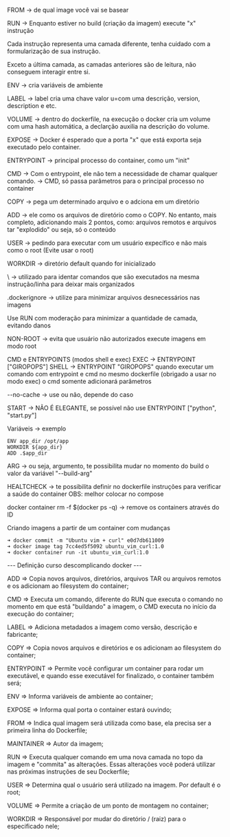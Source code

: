FROM -> de qual image você vai se basear

RUN -> Enquanto estiver no build (criação da imagem) execute "x" instrução

Cada instrução representa uma camada diferente, tenha cuidado com a formularização de sua instrução.

Exceto a última camada, as camadas anteriores são de leitura, não conseguem interagir entre si.

ENV -> cria variáveis de ambiente

LABEL -> label cria uma chave valor u=com uma descrição, version, description e etc.

VOLUME -> dentro do dockerfile, na execução o docker cria um volume com uma hash automática, a declarção auxilia na descrição do volume.

EXPOSE -> Docker é esperado que a porta "x" que está exporta seja executado pelo container.

ENTRYPOINT -> principal processo do container, como um "init"

CMD -> Com o entrypoint, ele não tem a necessidade de chamar qualquer comando. 
    -> CMD, só passa parâmetros para o principal processo no container

COPY -> pega um determinado arquivo e o adciona em um diretório

ADD -> ele como os arquivos de diretório como o COPY. No entanto, mais completo, adicionando mais 2 pontos, como: arquivos remotos e arquivos tar "explodido" ou seja, só o conteúdo

USER -> pedindo para executar com um usuário expecífico e não mais como o root  (Evite usar o root)

WORKDIR -> diretório default quando for inicializado

\ -> utilizado para identar comandos que são executados na mesma instrução/linha para deixar mais organizados

.dockerignore -> utilize para minimizar arquivos desnecessários nas imagens

Use RUN com moderação para minimizar a quantidade de camada, evitando danos

NON-ROOT -> evita que usuário não autorizados execute imagens em modo root

CMD e ENTRYPOINTS (modos shell e exec)
    EXEC -> ENTRYPOINT ["GIROPOPS"]
    SHELL -> ENTRYPOINT "GIROPOPS"
    quando executar um comando com entrypoint e cmd no mesmo dockerfile (obrigado a usar no modo exec) o cmd somente adicionará parâmetros


--no-cache -> use ou não, depende do caso

START -> NÃO É ELEGANTE, se possível não use
    ENTRYPOINT ["python", "start.py"]

Variáveis -> exemplo

    ENV app_dir /opt/app
    WORKDIR ${app_dir}
    ADD .$app_dir

ARG -> ou seja, argumento, te possibilita mudar no momento do build o valor da variável "--build-arg"

HEALTCHECK -> te possibilita definir no dockerfile instruções para verificar a saúde do container 
    OBS: melhor colocar no compose

 docker container rm -f $(docker ps -q)    -> remove os containers através do ID


Criando imagens a partir de um container com mudanças

    ➜ docker commit -m "Ubuntu vim + curl" e0d7db611009
    ➜ docker image tag 7cc4ed5f5092 ubuntu_vim_curl:1.0
    ➜ docker container run -it ubuntu_vim_curl:1.0

--- Definição curso descomplicando docker ---

ADD => Copia novos arquivos, diretórios, arquivos TAR ou arquivos remotos e os adicionam ao filesystem do container;

CMD => Executa um comando, diferente do RUN que executa o comando no momento em que está "buildando" a imagem, o CMD executa no início da execução do container;

LABEL => Adiciona metadados a imagem como versão, descrição e fabricante;

COPY => Copia novos arquivos e diretórios e os adicionam ao filesystem do container;

ENTRYPOINT => Permite você configurar um container para rodar um executável, e quando esse executável for finalizado, o container também será;

ENV => Informa variáveis de ambiente ao container;

EXPOSE => Informa qual porta o container estará ouvindo;

FROM => Indica qual imagem será utilizada como base, ela precisa ser a primeira linha do Dockerfile;

MAINTAINER => Autor da imagem; 

RUN => Executa qualquer comando em uma nova camada no topo da imagem e "commita" as alterações. Essas alterações você poderá utilizar nas próximas instruções de seu Dockerfile;

USER => Determina qual o usuário será utilizado na imagem. Por default é o root;

VOLUME => Permite a criação de um ponto de montagem no container;

WORKDIR => Responsável por mudar do diretório / (raiz) para o especificado nele;